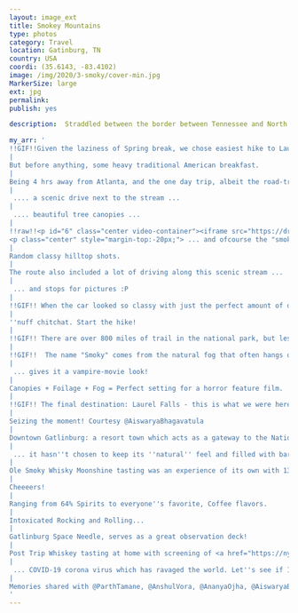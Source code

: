 ```yaml
---
layout: image_ext
title: Smokey Mountains
type: photos
category: Travel
location: Gatinburg, TN
country: USA
coordi: (35.6143, -83.4102)
image: /img/2020/3-smoky/cover-min.jpg
MarkerSize: large
ext: jpg
permalink:
publish: yes

description:  Straddled between the border between Tennessee and North Carolin, the Great Smoky Mountains is the most visited national park in the United States and one of the largest protected areas in the eastern United States. With our planned Miami trip cancelled due the novel coronavirus, one desperately needed solace to vent out the frustation :P.

my_arr: '
!!GIF!!Given the laziness of Spring break, we chose easiest hike to Laurel falls. Altough, a lot of trails are here a part of ''The Appalachian Trail'' which is a United States National Scenic Trail that runs over 2100 miles through 14 states in the eastern United States.
|
But before anything, some heavy traditional American breakfast.
|
Being 4 hrs away from Atlanta, and the one day trip, albeit the road-trip was more fun than the desination passing through different surroundings like the flat plains ...
|
 .... a scenic drive next to the stream ...
|
 .... beautiful tree canopies ...
|
!!raw!!<p id="6" class="center video-container"><iframe src="https://drive.google.com/file/d/1lqagZqXcCc_ZQ7GSVnQc0heRz_ymwIZg/preview" width="640" height="480"></iframe>
<p class="center" style="margin-top:-20px;"> ... and ofcourse the "smoke" on "mountains"</p></p>
|
Random classy hilltop shots.
|
The route also included a lot of driving along this scenic stream ...
|
 ... and stops for pictures :P
|
!!GIF!! When the car looked so classy with just the perfect amount of drizzle.
|
''nuff chitchat. Start the hike!
|
!!GIF!! There are over 800 miles of trail in the national park, but less than 3 miles are paved. Laurel Falls Trail is the longest of four paved trails in the park. The trail was originally built to allow fire crews access to the Cove Mountain area in the event of a fire
|
!!GIF!!  The name "Smoky" comes from the natural fog that often hangs over the mountains and ...
|
 ... gives it a vampire-movie look!
|
Canopies + Foilage + Fog = Perfect setting for a horror feature film.
|
!!GIF!! The final destination: Laurel Falls - this is what we were here for!!
|
Seizing the moment! Courtesy @AiswaryaBhagavatula
|
Downtown Gatlinburg: a resort town which acts as a gateway to the National Park was a pleasant surprise, as being so close to the park ...
|
 ... it hasn''t chosen to keep its ''natural'' feel and filled with bars, clubs and amusement rides.
|
Ole Smoky Whisky Moonshine tasting was an experience of its own with 13 types of whisky to offer.
|
Cheeeers!
|
Ranging from 64% Spirits to everyone''s favorite, Coffee flavors.
|
Intoxicated Rocking and Rolling...
|
Gatlinburg Space Needle, serves as a great observation deck!
|
Post Trip Whiskey tasting at home with screening of <a href="https://nypost.com/2020/03/21/how-the-movie-contagion-perfectly-predicted-the-2020-coronavirus-crisis/">''Contagion''</a>, setting the perfect theme for ...
|
 ... COVID-19 corona virus which has ravaged the world. Let''s see if I am alive to read this post after a year.
|
Memories shared with @ParthTamane, @AnshulVora, @AnanyaOjha, @AiswaryaBhagavatula, @SanketAgrawal, @KathanKashiparekh, @DevarshVyas, @RajatBhavnani @KrishnaYalamarthy
'
---
```

<!-- http://compressjpeg.com -->
<!-- http://compressimage.toolur.com/ 1024, 400-->
<!-- https://ezgif.com/optimize/ remove second and then lossy 50. Best is transparency. Fuzzy 6-->
